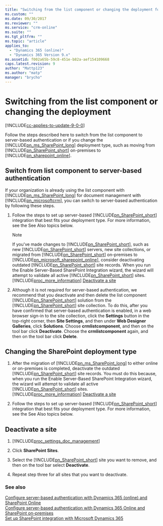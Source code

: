 ```yaml
---
title: "Switching from the list component or changing the deployment for Dynamics 365 Customer Engagement | MicrosoftDocs"
ms.custom: ""
ms.date: 09/30/2017
ms.reviewer: ""
ms.service: "crm-online"
ms.suite: ""
ms.tgt_pltfrm: ""
ms.topic: "article"
applies_to: 
  - "Dynamics 365 (online)"
  - "Dynamics 365 Version 9.x"
ms.assetid: f002a65b-59c8-451e-b82a-aef154109668
caps.latest.revision: 9
author: "Mattp123"
ms.author: "matp"
manager: "brycho"
---
```

# Switching from the list component or changing the deployment

[!INCLUDE[cc-applies-to-update-9-0-0](../includes/cc_applies_to_update_9_0_0.md)]

Follow the steps described here to switch from the list component to server-based authentication or if you change the [!INCLUDE[pn_ms_SharePoint_long](../includes/pn-ms-sharepoint-long.md)] deployment type, such as moving from [!INCLUDE[pn_SharePoint_short](../includes/pn-sharepoint-short.md)] on-premises to [!INCLUDE[pn_sharepoint_online](../includes/pn-sharepoint-online.md)].  
  
<a name="BKMK_switchlistcomp"></a>   
## Switch from list component to server-based authentication  
 If your organization is already using the list component with [!INCLUDE[pn_ms_SharePoint_long](../includes/pn-ms-sharepoint-long.md)] for document management with [!INCLUDE[pn_microsoftcrm](../includes/pn-microsoftcrm.md)], you can switch to server-based authentication by following these steps.  
  
1.  Follow the steps to set up server-based [!INCLUDE[pn_SharePoint_short](../includes/pn-sharepoint-short.md)] integration that best fits your deployment type. For more information, see the See Also topics below.  
  
    > [!NOTE]
    >  If you've made changes to [!INCLUDE[pn_SharePoint_short](../includes/pn-sharepoint-short.md)], such as new [!INCLUDE[pn_SharePoint_short](../includes/pn-sharepoint-short.md)] servers, new site collections, or migrated from [!INCLUDE[pn_SharePoint_short](../includes/pn-sharepoint-short.md)] on-premises to [!INCLUDE[pn_microsoft_sharepoint_online](../includes/pn-microsoft-sharepoint-online.md)], consider deactivating outdated [!INCLUDE[pn_SharePoint_short](../includes/pn-sharepoint-short.md)] site records. When you run the Enable Server-Based SharePoint Integration wizard, the wizard will attempt to validate all active [!INCLUDE[pn_SharePoint_short](../includes/pn-sharepoint-short.md)] sites. [!INCLUDE[proc_more_information](../includes/proc-more-information.md)] [Deactivate a site](../admin/switching-list-component-changing-deployment.md#BKMK_deact_site)  
  
2.  Although it is not required for server-based authentication, we recommend that you deactivate and then delete the list component [!INCLUDE[pn_SharePoint_short](../includes/pn-sharepoint-short.md)] solution from the [!INCLUDE[pn_SharePoint_short](../includes/pn-sharepoint-short.md)] site collection. To do this, after you have confirmed that server-based authentication is enabled, in a web browser sign-in to the site collection, click the **Settings** button in the top-right corner, then **Site Settings**, and then under **Web Designer Galleries**, click **Solutions**. Choose **crmlistcomponent**, and then on the tool bar click **Deactivate**. Choose the **crmlistcomponent** again, and then on the tool bar click **Delete**.  
  
<a name="BKMK_changeSP"></a>   
## Changing the SharePoint deployment type  
  
1.  After the migration of [!INCLUDE[pn_ms_SharePoint_long](../includes/pn-ms-sharepoint-long.md)] to either online or on-premises is completed, deactivate the outdated [!INCLUDE[pn_SharePoint_short](../includes/pn-sharepoint-short.md)] site records. You must do this because, when you run the Enable Server-Based SharePoint Integration wizard, the wizard will attempt to validate all active [!INCLUDE[pn_SharePoint_short](../includes/pn-sharepoint-short.md)] sites. [!INCLUDE[proc_more_information](../includes/proc-more-information.md)] [Deactivate a site](../admin/switching-list-component-changing-deployment.md#BKMK_deact_site)  
  
2.  Follow the steps to set up server-based [!INCLUDE[pn_SharePoint_short](../includes/pn-sharepoint-short.md)] integration that best fits your deployment type. For more information, see the See Also topics below.  
  
<a name="BKMK_deact_site"></a>   
## Deactivate a site  
  
1. [!INCLUDE[proc_settings_doc_management](../includes/proc-settings-doc-management.md)]  
  
2.  Click **SharePoint Sites**.  
  
3.  Select the [!INCLUDE[pn_SharePoint_short](../includes/pn-sharepoint-short.md)] site you want to remove, and then on the tool bar select **Deactivate**.  
  
4.  Repeat step three for all sites that you want to deactivate.  
  
### See also  
 [Configure server-based authentication with Dynamics 365 (online) and SharePoint Online](configure-server-based-authentication-sharepoint-online.md)   
 [Configure server-based authentication with Dynamics 365 Online and SharePoint on-premises](../admin/configure-server-based-authentication-sharepoint-on-premises.md)   
 [Set up SharePoint integration with Microsoft Dynamics 365](../admin/set-up-sharepoint-integration.md)

<!-- 
[Configure server-based authentication with Microsoft Dynamics 365 (on-premises) and SharePoint Online](Configure%20server-based%20authentication%20with%20Microsoft%20Dynamics%20365%20\(on-premises\)%20and%20SharePoint%20Online.md)   
 [Configure server-based authentication with Microsoft Dynamics 365 (on-premises) and SharePoint on-premises](Configure%20server-based%20authentication%20with%20Microsoft%20Dynamics%20365%20\(on-premises\)%20and%20SharePoint%20on-premises.md)   
--> 
